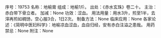 序号：19753
名称：地榆膏
组成：地榆1斤。
出处：《赤水玄珠》卷二十。
主治：赤白带下骨立者。
加减：None
功效：涩血。
用法用量：用水3升，煎至1半，去滓再煎如稠饧，空心服3合，1日2次。
制备方法：None
临床应用：None
各家论述：《简明中医妇科学》：地榆凉血涩血，血自归经，安有赤白注溢之患哉。
用药禁忌：None
附注：None

